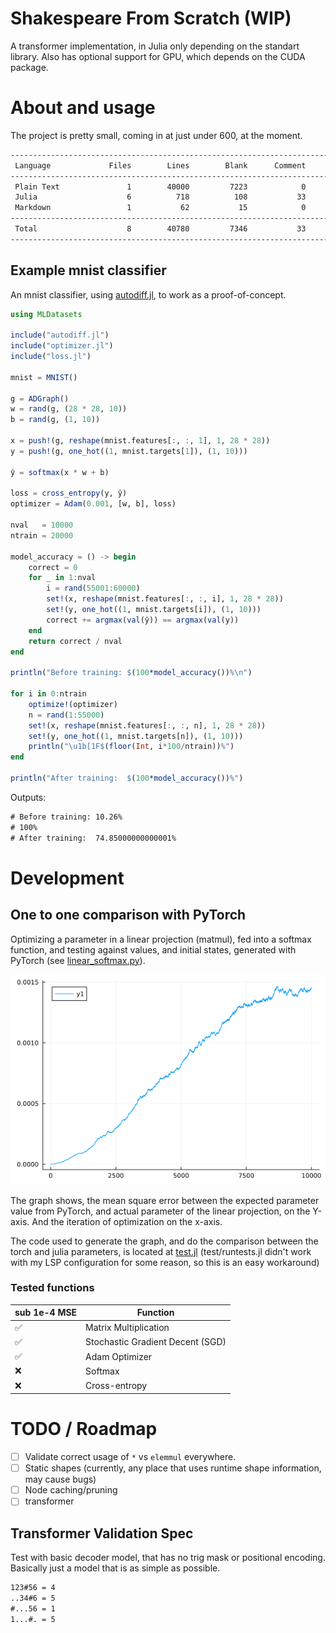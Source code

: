 # Shakespeare From Scratch (WIP)
A transformer implementation, in Julia only depending on the standart library.
Also has optional support for GPU, which depends on the CUDA package.

# About and usage
The project is pretty small, coming in at just under 600, at the moment.

```txt
--------------------------------------------------------------------------------
 Language             Files        Lines        Blank      Comment         Code
--------------------------------------------------------------------------------
 Plain Text               1        40000         7223            0        32777
 Julia                    6          718          108           33          577
 Markdown                 1           62           15            0           47
--------------------------------------------------------------------------------
 Total                    8        40780         7346           33        33401
--------------------------------------------------------------------------------
```

## Example mnist classifier

An mnist classifier, using [autodiff.jl](autodiff.jl), to work as a proof-of-concept.
```julia
using MLDatasets

include("autodiff.jl")
include("optimizer.jl")
include("loss.jl")

mnist = MNIST()

g = ADGraph()
w = rand(g, (28 * 28, 10))
b = rand(g, (1, 10))

x = push!(g, reshape(mnist.features[:, :, 1], 1, 28 * 28))
y = push!(g, one_hot((1, mnist.targets[1]), (1, 10)))

ŷ = softmax(x * w + b)

loss = cross_entropy(y, ŷ)
optimizer = Adam(0.001, [w, b], loss)

nval   = 10000
ntrain = 20000

model_accuracy = () -> begin
    correct = 0
    for _ in 1:nval
        i = rand(55001:60000)
        set!(x, reshape(mnist.features[:, :, i], 1, 28 * 28))
        set!(y, one_hot((1, mnist.targets[i]), (1, 10)))
        correct += argmax(val(ŷ)) == argmax(val(y))
    end
    return correct / nval
end

println("Before training: $(100*model_accuracy())%\n")

for i in 0:ntrain
    optimize!(optimizer)
    n = rand(1:55000)
    set!(x, reshape(mnist.features[:, :, n], 1, 28 * 28))
    set!(y, one_hot((1, mnist.targets[n]), (1, 10)))
    println("\u1b[1F$(floor(Int, i*100/ntrain))%")
end

println("After training:  $(100*model_accuracy())%")
```

Outputs:

```txt
# Before training: 10.26%
# 100%
# After training:  74.85000000000001%
```
# Development
## One to one comparison with PyTorch
Optimizing a parameter in a linear projection (matmul), fed into a softmax function, and testing against values, and initial states, generated with PyTorch (see [linear_softmax.py](test/py/linear_softmax.py)).

![](test/compare_plots/linear_softmax.png)

The graph shows, the mean square error between the expected parameter value from PyTorch, and actual parameter of the linear projection, on the Y-axis. And the iteration of optimization on the x-axis.

The code used to generate the graph, and do the comparison between the torch and julia parameters, is located at [test.jl](https://github.com/unic0rn9k/shakespeare_from_scratch/blob/master/src/test.jl#L50-L57) (test/runtests.jl didn't work with my LSP configuration for some reason, so this is an easy workaround)

### Tested functions
| sub 1e-4 MSE | Function                            |
|--------------|-------------------------------------|
|    ✅        | Matrix Multiplication               |
|    ✅        | Stochastic Gradient Decent (SGD)    |
|    ✅        | Adam Optimizer                      |
|    ❌        | Softmax                             |
|    ❌        | Cross-entropy                       |

# TODO / Roadmap
- [ ] Validate correct usage of `*` vs `elemmul` everywhere.
- [ ] Static shapes (currently, any place that uses runtime shape information, may cause bugs)
- [ ] Node caching/pruning
- [ ] transformer

## Transformer Validation Spec

Test with basic decoder model, that has no trig mask or positional encoding. Basically just a model that is as simple as possible.

```txt
123#56 = 4
..34#6 = 5
#...56 = 1
1...#. = 5
```
